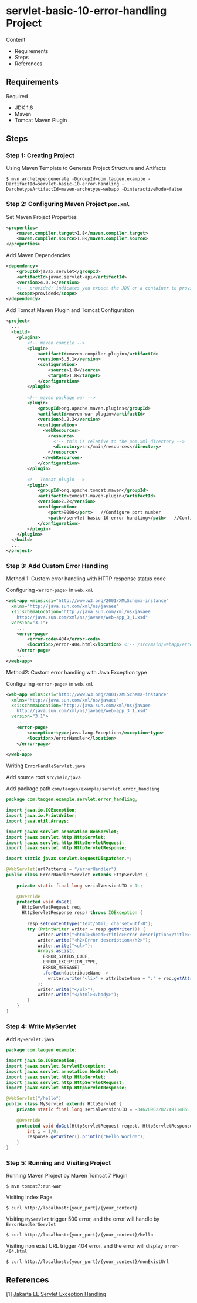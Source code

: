 # servlet-basic-10-error-handling Project

Content

- Requirements
- Steps
- References

## Requirements

Required

- JDK 1.8
- Maven
- Tomcat Maven Plugin

## Steps

### Step 1: Creating Project

Using Maven Template to Generate Project Structure and Artifacts

```shell
$ mvn archetype:generate -DgroupId=com.taogen.example -DartifactId=servlet-basic-10-error-handling -DarchetypeArtifactId=maven-archetype-webapp -DinteractiveMode=false
```

### Step 2: Configuring Maven Project `pom.xml`

Set Maven Project Properties

```xml
<properties>
    <maven.compiler.target>1.8</maven.compiler.target>
    <maven.compiler.source>1.8</maven.compiler.source>
</properties>
```

Add Maven Dependencies

```xml
<dependency>
    <groupId>javax.servlet</groupId>
    <artifactId>javax.servlet-api</artifactId>
    <version>4.0.1</version>
    <!-- provided: indicates you expect the JDK or a container to provide the dependency at runtime. set the dependency on the Servlet API and related Java EE APIs to scope provided because the web container provides those classes. -->
    <scope>provided</scope>
</dependency>
```

Add Tomcat Maven Plugin and Tomcat Configuration

``` xml
<project>
  ...
  <build>
    <plugins>
        <!-- maven compile -->
        <plugin>
            <artifactId>maven-compiler-plugin</artifactId>
            <version>3.5.1</version>
            <configuration>
                <source>1.8</source>
                <target>1.8</target>
            </configuration>
        </plugin>
        
        <!-- maven package war -->
        <plugin>
            <groupId>org.apache.maven.plugins</groupId>
            <artifactId>maven-war-plugin</artifactId>
            <version>3.2.3</version>
            <configuration>
              <webResources>
                <resource>
                  <!-- this is relative to the pom.xml directory -->
                  <directory>src/main/resources</directory>
                </resource>
              </webResources>
            </configuration>
      	</plugin>
        
        <!-- Tomcat plugin -->
        <plugin>
            <groupId>org.apache.tomcat.maven</groupId>
            <artifactId>tomcat7-maven-plugin</artifactId>
            <version>2.2</version>
            <configuration>
                <port>9000</port>   //Configure port number
                <path>/servlet-basic-10-error-handling</path>   //Configure application root URL
            </configuration>
        </plugin>
    </plugins>
  </build>
  ...
</project>
```

### Step 3: Add Custom Error Handling

Method 1: Custom error handling with HTTP response status code

Configuring `<error-page>` in `web.xml`

```xml
<web-app xmlns:xsi="http://www.w3.org/2001/XMLSchema-instance"
  xmlns="http://java.sun.com/xml/ns/javaee"
  xsi:schemaLocation="http://java.sun.com/xml/ns/javaee 
    http://java.sun.com/xml/ns/javaee/web-app_3_1.xsd"
  version="3.1">
    ...
    <error-page>
        <error-code>404</error-code>
        <location>/error-404.html</location> <!-- /src/main/webapp/error-404.html-->
    </error-page>
    ...
</web-app>
```

Method2: Custom error handling with Java Exception type

Configuring `<error-page>` in `web.xml`

```xml
<web-app xmlns:xsi="http://www.w3.org/2001/XMLSchema-instance"
  xmlns="http://java.sun.com/xml/ns/javaee"
  xsi:schemaLocation="http://java.sun.com/xml/ns/javaee 
    http://java.sun.com/xml/ns/javaee/web-app_3_1.xsd"
  version="3.1">
    ...
    <error-page> 
        <exception-type>java.lang.Exception</exception-type> 
        <location>/errorHandler</location> 
    </error-page>
    ...
</web-app>
```

Writing `ErrorHandleServlet.java`

Add source root `src/main/java`

Add package path `com/taogen/example/servlet.error_handling`

```java
package com.taogen.example.servlet.error_handling;

import java.io.IOException;
import java.io.PrintWriter;
import java.util.Arrays;

import javax.servlet.annotation.WebServlet;
import javax.servlet.http.HttpServlet;
import javax.servlet.http.HttpServletRequest;
import javax.servlet.http.HttpServletResponse;

import static javax.servlet.RequestDispatcher.*;

@WebServlet(urlPatterns = "/errorHandler")
public class ErrorHandlerServlet extends HttpServlet {
 
    private static final long serialVersionUID = 1L;

    @Override
    protected void doGet(
      HttpServletRequest req, 
      HttpServletResponse resp) throws IOException {
  
        resp.setContentType("text/html; charset=utf-8");
        try (PrintWriter writer = resp.getWriter()) {
            writer.write("<html><head><title>Error description</title></head><body>");
            writer.write("<h2>Error description</h2>");
            writer.write("<ul>");
            Arrays.asList(
              ERROR_STATUS_CODE, 
              ERROR_EXCEPTION_TYPE, 
              ERROR_MESSAGE)
              .forEach(attributeName ->
                writer.write("<li>" + attributeName + ":" + req.getAttribute(attributeName) + " </li>")
            );
            writer.write("</ul>");
            writer.write("</html></body>");
        }
    }
}
```



### Step 4: Write MyServlet 

Add `MyServlet.java` 

```java
package com.taogen.example;

import java.io.IOException;
import javax.servlet.ServletException;
import javax.servlet.annotation.WebServlet;
import javax.servlet.http.HttpServlet;
import javax.servlet.http.HttpServletRequest;
import javax.servlet.http.HttpServletResponse;

@WebServlet("/hello")
public class MyServlet extends HttpServlet {
    private static final long serialVersionUID = -3462096228274971485L;
    
	@Override
	protected void doGet(HttpServletRequest reqest, HttpServletResponse response) throws ServletException, IOException {
        int i = 1/0;
        response.getWriter().println("Hello World!");
    }
}

```

### Step 5: Running and Visiting Project

Running Maven Project by Maven Tomcat 7 Plugin

```shell
$ mvn tomcat7:run-war
```

Visiting Index Page

```shell
$ curl http://localhost:{your_port}/{your_context}
```

Visiting `MyServlet` trigger 500 error, and the error will handle by `ErrorHandlerServlet`

```shell
$ curl http://localhost:{your_port}/{your_context}/hello
```

Visiting non exist URL trigger 404 error, and the error will display `error-404.html`

```shell
$ curl http://localhost:{your_port}/{your_context}/nonExistUrl
```



## References

[1] [Jakarta EE Servlet Exception Handling](https://www.baeldung.com/servlet-exceptions)